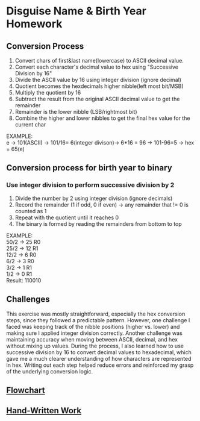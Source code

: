 # Disguise Name & Birth Year Homework
## Conversion Process
1. Convert chars of first&last name(lowercase) to ASCII decimal value.
2. Convert each character's decimal value to hex using "Successive Division by 16"
3. Divide the ASCII value by 16 using integer division (ignore decimal)
4. Quotient becomes the hexdecimals higher nibble(left most bit/MSB)
5. Multiply the quotient by 16
6. Subtract the result from the original ASCII decimal value to get the remainder 
7. Remainder is the lower nibble (LSB/rightmost bit)
8. Combine the higher and lower nibbles to get the final hex value for the current char

EXAMPLE:<br>
e -> 101(ASCII) -> 101/16= 6(integer divison)-> 6*16 = 96 -> 101-96=5 -> hex = 65(e)

## Conversion process for birth year to binary
### Use integer division to perform successive division by 2
1. Divide the number by 2 using integer division (ignore decimals)
2. Record the remainder (1 if odd, 0 if even) -> any remainder that != 0 is counted as 1
3. Repeat with the quotient until it reaches 0
4. The binary is formed by reading the remainders from bottom to top

EXAMPLE: <br>
50/2 -> 25 R0 <br>
25/2 -> 12 R1 <br>
12/2 -> 6  R0 <br>
6/2 ->  3  R0 <br>
3/2 ->  1  R1 <br>
1/2 ->  0  R1 <br>
Result: 110010


## Challenges
This exercise was mostly straightforward, especially the hex conversion steps, since they 
followed a predictable pattern. However, one challenge I faced was keeping track of the 
nibble positions (higher vs. lower) and making sure I applied integer division correctly. 
Another challenge was maintaining accuracy when moving between ASCII, decimal, and hex 
without mixing up values. During the process, I also learned how to use successive division
by 16 to convert decimal values to hexadecimal, which gave me a much clearer understanding 
of how characters are represented in hex. Writing out each step helped reduce errors and 
reinforced my grasp of the underlying conversion logic.

## [Flowchart](images/nameInDisguised.png)
## [Hand-Written Work](images/conversions.jpg)

